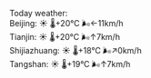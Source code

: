 Today weather:  
Beijing: ☀️ 🌡️+20°C 🌬️←11km/h  
Tianjin: ☀️ 🌡️+20°C 🌬️↑7km/h  
Shijiazhuang: ☀️ 🌡️+18°C 🌬️↗0km/h  
Tangshan: ☀️ 🌡️+19°C 🌬️↑7km/h  
